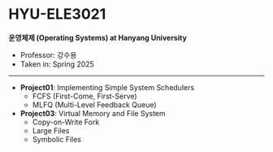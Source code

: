 # HYU-ELE3021
**운영체제 (Operating Systems) at Hanyang University**
- Professor: 강수용
- Taken in: Spring 2025
----------------------------------------------------
* **Project01**: Implementing Simple System Schedulers
  - FCFS (First-Come, First-Serve)
  - MLFQ (Multi-Level Feedback Queue)
* **Project03**: Virtual Memory and File System
  - Copy-on-Write Fork
  - Large Files
  - Symbolic Files

